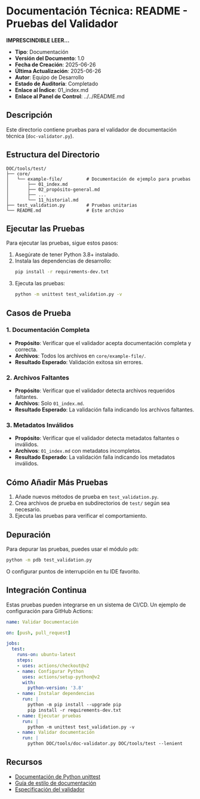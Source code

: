 # Documentación Técnica: README - Pruebas del Validador

**IMPRESCINDIBLE LEER...**

- **Tipo**: Documentación
- **Versión del Documento**: 1.0
- **Fecha de Creación**: 2025-06-26
- **Última Actualización**: 2025-06-26
- **Autor**: Equipo de Desarrollo
- **Estado de Auditoría**: Completado
- **Enlace al Índice**: 01_index.md
- **Enlace al Panel de Control**: ../../README.md

## Descripción

Este directorio contiene pruebas para el validador de documentación técnica (`doc-validator.py`).

## Estructura del Directorio

```
DOC/tools/test/
├── core/
│   └── example-file/         # Documentación de ejemplo para pruebas
│       ├── 01_index.md
│       ├── 02_propósito-general.md
│       ├── ...
│       └── 11_historial.md
├── test_validation.py        # Pruebas unitarias
└── README.md                 # Este archivo
```

## Ejecutar las Pruebas

Para ejecutar las pruebas, sigue estos pasos:

1. Asegúrate de tener Python 3.8+ instalado.
2. Instala las dependencias de desarrollo:
   ```bash
   pip install -r requirements-dev.txt
   ```
3. Ejecuta las pruebas:
   ```bash
   python -m unittest test_validation.py -v
   ```

## Casos de Prueba

### 1. Documentación Completa
- **Propósito**: Verificar que el validador acepta documentación completa y correcta.
- **Archivos**: Todos los archivos en `core/example-file/`.
- **Resultado Esperado**: Validación exitosa sin errores.

### 2. Archivos Faltantes
- **Propósito**: Verificar que el validador detecta archivos requeridos faltantes.
- **Archivos**: Solo `01_index.md`.
- **Resultado Esperado**: La validación falla indicando los archivos faltantes.

### 3. Metadatos Inválidos
- **Propósito**: Verificar que el validador detecta metadatos faltantes o inválidos.
- **Archivos**: `01_index.md` con metadatos incompletos.
- **Resultado Esperado**: La validación falla indicando los metadatos inválidos.

## Cómo Añadir Más Pruebas

1. Añade nuevos métodos de prueba en `test_validation.py`.
2. Crea archivos de prueba en subdirectorios de `test/` según sea necesario.
3. Ejecuta las pruebas para verificar el comportamiento.

## Depuración

Para depurar las pruebas, puedes usar el módulo `pdb`:

```bash
python -m pdb test_validation.py
```

O configurar puntos de interrupción en tu IDE favorito.

## Integración Continua

Estas pruebas pueden integrarse en un sistema de CI/CD. Un ejemplo de configuración para GitHub Actions:

```yaml
name: Validar Documentación

on: [push, pull_request]

jobs:
  test:
    runs-on: ubuntu-latest
    steps:
    - uses: actions/checkout@v2
    - name: Configurar Python
      uses: actions/setup-python@v2
      with:
        python-version: '3.8'
    - name: Instalar dependencias
      run: |
        python -m pip install --upgrade pip
        pip install -r requirements-dev.txt
    - name: Ejecutar pruebas
      run: |
        python -m unittest test_validation.py -v
    - name: Validar documentación
      run: |
        python DOC/tools/doc-validator.py DOC/tools/test --lenient
```

## Recursos

- [Documentación de Python unittest](https://docs.python.org/3/library/unittest.html)
- [Guía de estilo de documentación](DOC/README.md)
- [Especificación del validador](DOC/tools/README.md)

